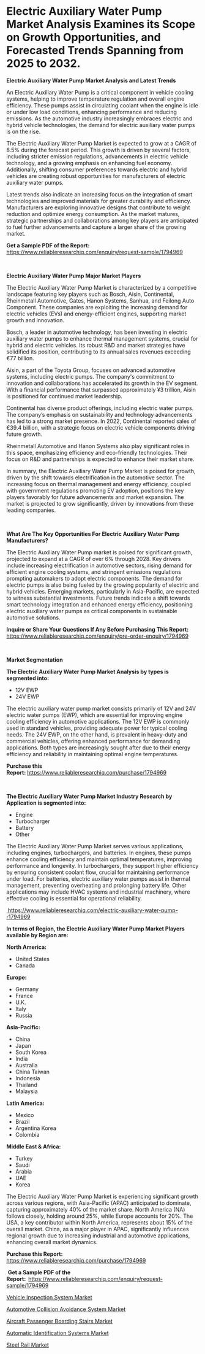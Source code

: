 <p><h1>Electric Auxiliary Water Pump Market Analysis Examines its Scope on Growth Opportunities, and Forecasted Trends Spanning from 2025 to 2032.</h1></p><p><strong>Electric Auxiliary Water Pump Market Analysis and Latest Trends</strong></p>
<p><p>An Electric Auxiliary Water Pump is a critical component in vehicle cooling systems, helping to improve temperature regulation and overall engine efficiency. These pumps assist in circulating coolant when the engine is idle or under low load conditions, enhancing performance and reducing emissions. As the automotive industry increasingly embraces electric and hybrid vehicle technologies, the demand for electric auxiliary water pumps is on the rise.</p><p>The Electric Auxiliary Water Pump Market is expected to grow at a CAGR of 8.5% during the forecast period. This growth is driven by several factors, including stricter emission regulations, advancements in electric vehicle technology, and a growing emphasis on enhancing fuel economy. Additionally, shifting consumer preferences towards electric and hybrid vehicles are creating robust opportunities for manufacturers of electric auxiliary water pumps.</p><p>Latest trends also indicate an increasing focus on the integration of smart technologies and improved materials for greater durability and efficiency. Manufacturers are exploring innovative designs that contribute to weight reduction and optimize energy consumption. As the market matures, strategic partnerships and collaborations among key players are anticipated to fuel further advancements and capture a larger share of the growing market.</p></p>
<p><strong>Get a Sample PDF of the Report:&nbsp;</strong> <a href="https://www.reliableresearchiq.com/enquiry/request-sample/1794969?utm_campaign=1117&utm_medium=2&utm_source=Github&utm_content=ia&utm_term=30032025&utm_id=electric-auxiliary-water-pump">https://www.reliableresearchiq.com/enquiry/request-sample/1794969</a></p>
<p>&nbsp;</p>
<p><strong>Electric Auxiliary Water Pump Major Market Players</strong></p>
<p><p>The Electric Auxiliary Water Pump Market is characterized by a competitive landscape featuring key players such as Bosch, Aisin, Continental, Rheinmetall Automotive, Gates, Hanon Systems, Sanhua, and Feilong Auto Component. These companies are exploiting the increasing demand for electric vehicles (EVs) and energy-efficient engines, supporting market growth and innovation.</p><p>Bosch, a leader in automotive technology, has been investing in electric auxiliary water pumps to enhance thermal management systems, crucial for hybrid and electric vehicles. Its robust R&D and market strategies have solidified its position, contributing to its annual sales revenues exceeding €77 billion.</p><p>Aisin, a part of the Toyota Group, focuses on advanced automotive systems, including electric pumps. The company's commitment to innovation and collaborations has accelerated its growth in the EV segment. With a financial performance that surpassed approximately ¥3 trillion, Aisin is positioned for continued market leadership.</p><p>Continental has diverse product offerings, including electric water pumps. The company’s emphasis on sustainability and technology advancements has led to a strong market presence. In 2022, Continental reported sales of €39.4 billion, with a strategic focus on electric vehicle components driving future growth.</p><p>Rheinmetall Automotive and Hanon Systems also play significant roles in this space, emphasizing efficiency and eco-friendly technologies. Their focus on R&D and partnerships is expected to enhance their market share.</p><p>In summary, the Electric Auxiliary Water Pump Market is poised for growth, driven by the shift towards electrification in the automotive sector. The increasing focus on thermal management and energy efficiency, coupled with government regulations promoting EV adoption, positions the key players favorably for future advancements and market expansion. The market is projected to grow significantly, driven by innovations from these leading companies.</p></p>
<p>&nbsp;</p>
<p><strong>What Are The Key Opportunities For Electric Auxiliary Water Pump Manufacturers?</strong></p>
<p><p>The Electric Auxiliary Water Pump market is poised for significant growth, projected to expand at a CAGR of over 6% through 2028. Key drivers include increasing electrification in automotive sectors, rising demand for efficient engine cooling systems, and stringent emissions regulations prompting automakers to adopt electric components. The demand for electric pumps is also being fueled by the growing popularity of electric and hybrid vehicles. Emerging markets, particularly in Asia-Pacific, are expected to witness substantial investments. Future trends indicate a shift towards smart technology integration and enhanced energy efficiency, positioning electric auxiliary water pumps as critical components in sustainable automotive solutions.</p></p>
<p><strong>Inquire or Share Your Questions If Any Before Purchasing This Report:</strong> <a href="https://www.reliableresearchiq.com/enquiry/pre-order-enquiry/1794969?utm_campaign=1117&utm_medium=2&utm_source=Github&utm_content=ia&utm_term=30032025&utm_id=electric-auxiliary-water-pump">https://www.reliableresearchiq.com/enquiry/pre-order-enquiry/1794969</a></p>
<p>&nbsp;</p>
<p><strong>Market Segmentation</strong></p>
<p><strong>The Electric Auxiliary Water Pump Market Analysis by types is segmented into:</strong></p>
<p><ul><li>12V EWP</li><li>24V EWP</li></ul></p>
<p><p>The electric auxiliary water pump market consists primarily of 12V and 24V electric water pumps (EWP), which are essential for improving engine cooling efficiency in automotive applications. The 12V EWP is commonly used in standard vehicles, providing adequate power for typical cooling needs. The 24V EWP, on the other hand, is prevalent in heavy-duty and commercial vehicles, offering enhanced performance for demanding applications. Both types are increasingly sought after due to their energy efficiency and reliability in maintaining optimal engine temperatures.</p></p>
<p><strong>Purchase this Report:&nbsp;</strong><a href="https://www.reliableresearchiq.com/purchase/1794969?utm_campaign=1117&utm_medium=2&utm_source=Github&utm_content=ia&utm_term=30032025&utm_id=electric-auxiliary-water-pump">https://www.reliableresearchiq.com/purchase/1794969</a></p>
<p>&nbsp;</p>
<p><strong>The Electric Auxiliary Water Pump Market Industry Research by Application is segmented into:</strong></p>
<p><ul><li>Engine</li><li>Turbocharger</li><li>Battery</li><li>Other</li></ul></p>
<p><p>The Electric Auxiliary Water Pump Market serves various applications, including engines, turbochargers, and batteries. In engines, these pumps enhance cooling efficiency and maintain optimal temperatures, improving performance and longevity. In turbochargers, they support higher efficiency by ensuring consistent coolant flow, crucial for maintaining performance under load. For batteries, electric auxiliary water pumps assist in thermal management, preventing overheating and prolonging battery life. Other applications may include HVAC systems and industrial machinery, where effective cooling is essential for operational reliability.</p></p>
<p><a href="https://www.reliableresearchiq.com/electric-auxiliary-water-pump-r1794969?utm_campaign=1117&utm_medium=2&utm_source=Github&utm_content=ia&utm_term=30032025&utm_id=electric-auxiliary-water-pump">&nbsp;https://www.reliableresearchiq.com/electric-auxiliary-water-pump-r1794969</a></p>
<p><strong>In terms of Region, the Electric Auxiliary Water Pump Market Players available by Region are:</strong></p>
<p>
    <p> <strong> North America: </strong>
        <ul>
            <li>United States</li>
            <li>Canada</li>
        </ul>
        </p> 
    <p> <strong> Europe: </strong>
        <ul>
            <li>Germany</li>
            <li>France</li>
            <li>U.K.</li>
            <li>Italy</li>
            <li>Russia</li>
        </ul>
        </p> 
    <p> <strong> Asia-Pacific: </strong>
        <ul>
            <li>China</li>
            <li>Japan</li>
            <li>South Korea</li>
            <li>India</li>
            <li>Australia</li>
            <li>China Taiwan</li>
            <li>Indonesia</li>
            <li>Thailand</li>
            <li>Malaysia</li>
        </ul>
        </p> 
    <p> <strong> Latin America: </strong>
        <ul>
            <li>Mexico</li>
            <li>Brazil</li>
            <li>Argentina Korea</li>
            <li>Colombia</li>
        </ul>
        </p> 
    <p> <strong> Middle East & Africa: </strong>
        <ul>
            <li>Turkey</li>
            <li>Saudi</li>
            <li>Arabia</li>
            <li>UAE</li>
            <li>Korea</li>
        </ul>
    </p>
    </p>
<p><p>The Electric Auxiliary Water Pump Market is experiencing significant growth across various regions, with Asia-Pacific (APAC) anticipated to dominate, capturing approximately 40% of the market share. North America (NA) follows closely, holding around 25%, while Europe accounts for 20%. The USA, a key contributor within North America, represents about 15% of the overall market. China, as a major player in APAC, significantly influences regional growth due to increasing industrial and automotive applications, enhancing overall market dynamics.</p></p>
<p><strong>Purchase this Report: </strong><a href="https://www.reliableresearchiq.com/purchase/1794969?utm_campaign=1117&utm_medium=2&utm_source=Github&utm_content=ia&utm_term=30032025&utm_id=electric-auxiliary-water-pump">https://www.reliableresearchiq.com/purchase/1794969</a></p>
<p>&nbsp;<strong>Get a Sample PDF of the Report:&nbsp;&nbsp;</strong><a href="https://www.reliableresearchiq.com/enquiry/request-sample/1794969?utm_campaign=1117&utm_medium=2&utm_source=Github&utm_content=ia&utm_term=30032025&utm_id=electric-auxiliary-water-pump">https://www.reliableresearchiq.com/enquiry/request-sample/1794969</a></p>
<p><strong></strong></p>
<p><p><a href="https://github.com/busamoleankk/Market-Research-Report-List-1/blob/main/vehicle-inspection-system-market.md?utm_campaign=1117&utm_medium=2&utm_source=Github&utm_content=ia&utm_term=30032025&utm_id=electric-auxiliary-water-pump">Vehicle Inspection System Market</a></p><p><a href="https://github.com/madethkijori/Market-Research-Report-List-1/blob/main/automotive-collision-avoidance-system-market.md?utm_campaign=1117&utm_medium=2&utm_source=Github&utm_content=ia&utm_term=30032025&utm_id=electric-auxiliary-water-pump">Automotive Collision Avoidance System Market</a></p><p><a href="https://github.com/yodhafirorae/Market-Research-Report-List-1/blob/main/aircraft-passenger-boarding-stairs-market.md?utm_campaign=1117&utm_medium=2&utm_source=Github&utm_content=ia&utm_term=30032025&utm_id=electric-auxiliary-water-pump">Aircraft Passenger Boarding Stairs Market</a></p><p><a href="https://github.com/cayposshefin/Market-Research-Report-List-1/blob/main/automatic-identification-systems-market.md?utm_campaign=1117&utm_medium=2&utm_source=Github&utm_content=ia&utm_term=30032025&utm_id=electric-auxiliary-water-pump">Automatic Identification Systems Market</a></p><p><a href="https://github.com/kanetaerkid/Market-Research-Report-List-1/blob/main/steel-rail-market.md?utm_campaign=1117&utm_medium=2&utm_source=Github&utm_content=ia&utm_term=30032025&utm_id=electric-auxiliary-water-pump">Steel Rail Market</a></p></p>